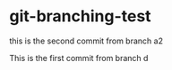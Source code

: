 # git-branching-test

this is the second commit from branch a2

This is the first commit from branch d
